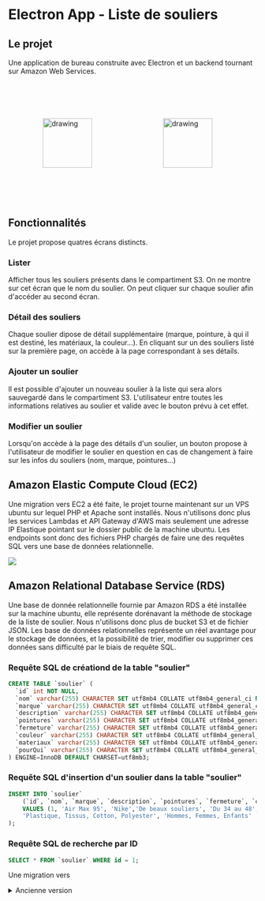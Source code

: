 # Electron App - Liste de souliers

## Le projet

Une application de bureau construite avec Electron et un backend tournant sur Amazon Web Services.
<br><br>
<img src="https://upload.wikimedia.org/wikipedia/commons/thumb/9/91/Electron_Software_Framework_Logo.svg/1200px-Electron_Software_Framework_Logo.svg.png" alt="drawing" width="100" style="margin:70px"/>
<img src="https://upload.wikimedia.org/wikipedia/commons/thumb/9/93/Amazon_Web_Services_Logo.svg/1200px-Amazon_Web_Services_Logo.svg.png" alt="drawing" width="100" style="margin:70px"/>

## Fonctionnalités

Le projet propose quatres écrans distincts.

### Lister

Afficher tous les souliers présents dans le compartiment S3. On ne montre sur cet écran que le nom du soulier.
On peut cliquer sur chaque soulier afin d'accéder au second écran.

### Détail des souliers

Chaque soulier dipose de détail supplémentaire (marque, pointure, à qui il est destiné, les matériaux, la couleur...).
En cliquant sur un des souliers listé sur la première page, on accède à la page correspondant à ses détails.

### Ajouter un soulier

Il est possible d'ajouter un nouveau soulier à la liste qui sera alors sauvegardé dans le compartiment S3.
L'utilisateur entre toutes les informations relatives au soulier et valide avec le bouton prévu à cet effet.

### Modifier un soulier

Lorsqu'on accède à la page des détails d'un soulier, un bouton propose à l'utilisateur de modifier le soulier en question
en cas de changement à faire sur les infos du souliers (nom, marque, pointures...)

## Amazon Elastic Compute Cloud (EC2)

Une migration vers EC2 a été faite, le projet tourne maintenant sur un VPS ubuntu sur lequel PHP et Apache sont installés.
Nous n'utilisons donc plus les services Lambdas et API Gateway d'AWS mais seulement une adresse IP Elastique pointant sur le dossier
public de la machine ubuntu. Les endpoints sont donc des fichiers PHP chargés de faire une des requêtes SQL vers une base de données
relationnelle.

<img src="https://pedalsup.com/wp-content/uploads/2021/08/b57774c.png"></img>

## Amazon Relational Database Service (RDS)

Une base de donnée relationnelle fournie par Amazon RDS a été installée sur la machine ubuntu, elle représente dorénavant la méthode de
stockage de la liste de soulier. Nous n'utilisons donc plus de bucket S3 et de fichier JSON. Les base de données relationnelles représente un
réel avantage pour le stockage de données, et la possibilité de trier, modifier ou supprimer ces données sans difficulté par le biais de
requête SQL.

### Requête SQL de créationd de la table "soulier"

```sql
CREATE TABLE `soulier` (
  `id` int NOT NULL,
  `nom` varchar(255) CHARACTER SET utf8mb4 COLLATE utf8mb4_general_ci NOT NULL,
  `marque` varchar(255) CHARACTER SET utf8mb4 COLLATE utf8mb4_general_ci NOT NULL,
  `description` varchar(255) CHARACTER SET utf8mb4 COLLATE utf8mb4_general_ci NOT NULL,
  `pointures` varchar(255) CHARACTER SET utf8mb4 COLLATE utf8mb4_general_ci NOT NULL,
  `fermeture` varchar(255) CHARACTER SET utf8mb4 COLLATE utf8mb4_general_ci NOT NULL,
  `couleur` varchar(255) CHARACTER SET utf8mb4 COLLATE utf8mb4_general_ci NOT NULL,
  `materiaux` varchar(255) CHARACTER SET utf8mb4 COLLATE utf8mb4_general_ci NOT NULL,
  `pourQui` varchar(255) CHARACTER SET utf8mb4 COLLATE utf8mb4_general_ci NOT NULL
) ENGINE=InnoDB DEFAULT CHARSET=utf8mb3;
```

### Requête SQL d'insertion d'un soulier dans la table "soulier"

```sql
INSERT INTO `soulier`
    (`id`, `nom`, `marque`, `description`, `pointures`, `fermeture`, `couleur`, `materiaux`, `pourQui`)
    VALUES (1, 'Air Max 95', 'Nike','De beaux souliers', 'Du 34 au 48', 'Lacets', 'Bleu, Rouge, Jaune, Blanc, Noir, Gris',
    'Plastique, Tissus, Cotton, Polyester', 'Hommes, Femmes, Enfants'
);
```
### Requête SQL de recherche par ID

```sql
SELECT * FROM `soulier` WHERE id = 1;
```

Une migration vers 

<details close>
<summary>Ancienne version</summary>
<br>
## Le projet

Une application de bureau construite avec Electron et un backend serverless AWS
<br><br>
<img src="https://upload.wikimedia.org/wikipedia/commons/thumb/9/91/Electron_Software_Framework_Logo.svg/1200px-Electron_Software_Framework_Logo.svg.png" alt="drawing" width="100" style="margin:70px"/>
<img src="https://upload.wikimedia.org/wikipedia/commons/thumb/9/93/Amazon_Web_Services_Logo.svg/1200px-Amazon_Web_Services_Logo.svg.png" alt="drawing" width="100" style="margin:70px"/>

## Fonctionnalités

Le projet propose trois écrans distincts.

### Lister

Afficher tous les souliers présents dans le compartiment S3. On ne montre sur cet écran que le nom du soulier.
On peut cliquer sur chaque soulier afin d'accéder au second écran.

### Détail des souliers

Chaque soulier dipose de détail supplémentaire (marque, pointure, à qui il est destiné, les matériaux, la couleur...).
En cliquant sur un des souliers listé sur la première page, on accède à la page correspondant à ses détails.

### Ajouter un soulier

Il est possible d'ajouter un nouveau soulier à la liste qui sera alors sauvegardé dans le compartiment S3.
L'utilisateur entre toutes les informations relatives au soulier et valide avec le bouton prévu à cet effet.

## Backend serverless avec AWS

### Fonctions Lambda

Trois fonctions Lambda (Node.js) sont stockées sur AWS. Pour chacune, un déclencheur du type API Gateway est activé,
à l'écoute des requêtes GET ou POST. Pour accéder au fonctions lambdas, visitez <a href="https://github.com/noah-blanchard/electron-aws-app/tree/master/lambda">ce dossier</a>.

<img src="https://upload.wikimedia.org/wikipedia/commons/thumb/d/d9/Node.js_logo.svg/1200px-Node.js_logo.svg.png" alt="drawing" width="100" style="margin:70px"/>
<img src="https://images.squarespace-cdn.com/content/v1/51814c87e4b0c1fda9c1fc50/1528473310893-RH0HG7R5C0QURMFQJBSU/600px-AWS_Lambda_logo.svg.png?format=500w" alt="drawing" width="100" style="margin:70px"/>
<img src="https://s3-us-west-2.amazonaws.com/assertible/blog/aws-api-gateway-icon.png" alt="drawing" width="100" style="margin:70px"/>

### Bucket S3

La liste de soulier est stockée dans un compartiment S3, dans un fichier JSON.
Ce fichier est lu ou édité selon la fonction lambda déclenchée.

Exemple de données contenues dans le fichie JSON.

```json
[
    {
        "nom": "SuperFast",
        "marque": "Geox",
        "description": "les chaussures qui respirent",
        "couleur": "bleu",
        "materiaux": "plastique 90%, coton 10%",
        "pourQui": "enfant",
        "pointure": "32-37",
        "fermeture": "zip",
        "id": 0
    },
    {
        "nom": "Air Max 97",
        "marque": "Nike",
        "description": "Ceci est une chaussure Nike",
        "couleur": "rouge",
        "materiaux": "plastique 80%, coton 20%",
        "pourQui": "homme",
        "pointure": "40-45",
        "fermeture": "lacet",
        "id": 1
    }
]
```
### API Gateway

Pour ce projet, des déclencheurs ont été mis en place pour les fonctions Lambdas.
Ce sont des API à l'écoute des requêtes HTTP.
* L'API de la fonction d'ajout écoute les requêtes POST
* L'API des fonctions pour lister et chercher par id écoute les requêtes GET

Lorsque ces portes d'entrée reçoivent une requête, elle déclenche les fonctions Lambda et
renvoient du contenu au client (l'application électron).
</details>
